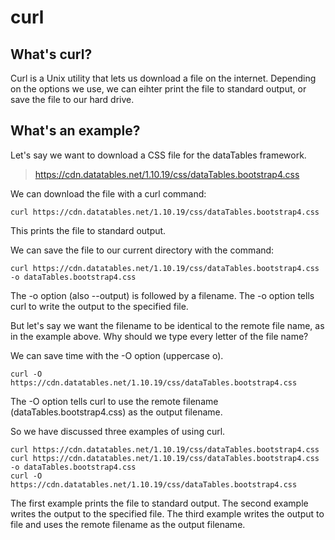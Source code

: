 # curl

## What's curl?

Curl is a Unix utility that lets us download a file on the internet. Depending on the options we use, we can eihter print the file to standard output, or save the file to our hard drive.

## What's an example?

Let's say we want to download a CSS file for the dataTables framework. 

> https://cdn.datatables.net/1.10.19/css/dataTables.bootstrap4.css

We can download the file with a curl command:

    curl https://cdn.datatables.net/1.10.19/css/dataTables.bootstrap4.css

This prints the file to standard output.

We can save the file to our current directory with the command:

    curl https://cdn.datatables.net/1.10.19/css/dataTables.bootstrap4.css -o dataTables.bootstrap4.css

The -o option (also --output) is followed by a filename. The -o option tells curl to write the output to the specified file.

But let's say we want the filename to be identical to the remote file name, as in the example above. Why should we type every letter of the file name? 

We can save time with the -O option (uppercase o).

    curl -O https://cdn.datatables.net/1.10.19/css/dataTables.bootstrap4.css

The -O option tells curl to use the remote filename (dataTables.bootstrap4.css) as the output filename.

So we have discussed three examples of using curl.

    curl https://cdn.datatables.net/1.10.19/css/dataTables.bootstrap4.css
    curl https://cdn.datatables.net/1.10.19/css/dataTables.bootstrap4.css -o dataTables.bootstrap4.css
    curl -O https://cdn.datatables.net/1.10.19/css/dataTables.bootstrap4.css

The first example prints the file to standard output. The second example writes the output to the specified file. The third example writes the output to file and uses the remote filename as the output filename.